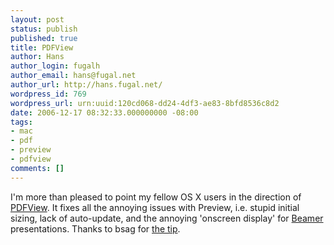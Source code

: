 ```yaml
---
layout: post
status: publish
published: true
title: PDFView
author: Hans
author_login: fugalh
author_email: hans@fugal.net
author_url: http://hans.fugal.net/
wordpress_id: 769
wordpress_url: urn:uuid:120cd068-dd24-4df3-ae83-8bfd8536c8d2
date: 2006-12-17 08:32:33.000000000 -08:00
tags:
- mac
- pdf
- preview
- pdfview
comments: []
---
```

<p>I'm more than pleased to point my fellow OS X users in the direction of <a href="http://pdfview.sourceforge.net/">PDFView</a>. It fixes all the annoying issues with Preview, i.e. stupid initial sizing, lack of auto-update, and the annoying 'onscreen display' for <a href="http://latex-beamer.sourceforge.net/">Beamer</a> presentations. Thanks to bsag for <a href="http://www.rousette.org.uk/blog/archives/pdfview/">the tip</a>.</p>
